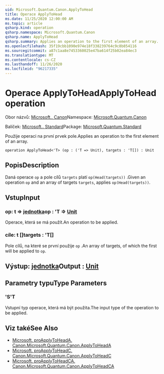 ```yaml
---
uid: Microsoft.Quantum.Canon.ApplyToHead
title: Operace ApplyToHead
ms.date: 11/25/2020 12:00:00 AM
ms.topic: article
qsharp.kind: operation
qsharp.namespace: Microsoft.Quantum.Canon
qsharp.name: ApplyToHead
qsharp.summary: Applies an operation to the first element of an array.
ms.openlocfilehash: 35f19cbb1090e974e18f338239764c9c8b854116
ms.sourcegitcommit: a87c1aa8e7453360025e47ba614f25b02ea84ec3
ms.translationtype: MT
ms.contentlocale: cs-CZ
ms.lasthandoff: 11/26/2020
ms.locfileid: "96217335"
---
```

# <a name="applytohead-operation"></a><span data-ttu-id="4e7ef-102">Operace ApplyToHead</span><span class="sxs-lookup"><span data-stu-id="4e7ef-102">ApplyToHead operation</span></span>

<span data-ttu-id="4e7ef-103">Obor názvů: [Microsoft.. Canon](xref:Microsoft.Quantum.Canon)</span><span class="sxs-lookup"><span data-stu-id="4e7ef-103">Namespace: [Microsoft.Quantum.Canon](xref:Microsoft.Quantum.Canon)</span></span>

<span data-ttu-id="4e7ef-104">Balíček: [Microsoft.. Standard](https://nuget.org/packages/Microsoft.Quantum.Standard)</span><span class="sxs-lookup"><span data-stu-id="4e7ef-104">Package: [Microsoft.Quantum.Standard](https://nuget.org/packages/Microsoft.Quantum.Standard)</span></span>


<span data-ttu-id="4e7ef-105">Použije operaci na první prvek pole.</span><span class="sxs-lookup"><span data-stu-id="4e7ef-105">Applies an operation to the first element of an array.</span></span>

```qsharp
operation ApplyToHead<'T> (op : ('T => Unit), targets : 'T[]) : Unit
```


## <a name="description"></a><span data-ttu-id="4e7ef-106">Popis</span><span class="sxs-lookup"><span data-stu-id="4e7ef-106">Description</span></span>

<span data-ttu-id="4e7ef-107">Daná operace `op` a pole cílů `targets` platí `op(Head(targets))` .</span><span class="sxs-lookup"><span data-stu-id="4e7ef-107">Given an operation `op` and an array of targets `targets`, applies `op(Head(targets))`.</span></span>

## <a name="input"></a><span data-ttu-id="4e7ef-108">Vstup</span><span class="sxs-lookup"><span data-stu-id="4e7ef-108">Input</span></span>

### <a name="op--t--unit"></a><span data-ttu-id="4e7ef-109">op: t => [jednotka](xref:microsoft.quantum.lang-ref.unit)</span><span class="sxs-lookup"><span data-stu-id="4e7ef-109">op : 'T => [Unit](xref:microsoft.quantum.lang-ref.unit)</span></span> 

<span data-ttu-id="4e7ef-110">Operace, která se má použít.</span><span class="sxs-lookup"><span data-stu-id="4e7ef-110">An operation to be applied.</span></span>


### <a name="targets--t"></a><span data-ttu-id="4e7ef-111">cíle: t []</span><span class="sxs-lookup"><span data-stu-id="4e7ef-111">targets : 'T[]</span></span>

<span data-ttu-id="4e7ef-112">Pole cílů, na které se první použije `op` .</span><span class="sxs-lookup"><span data-stu-id="4e7ef-112">An array of targets, of which the first will be applied to `op`.</span></span>



## <a name="output--unit"></a><span data-ttu-id="4e7ef-113">Výstup: [jednotka](xref:microsoft.quantum.lang-ref.unit)</span><span class="sxs-lookup"><span data-stu-id="4e7ef-113">Output : [Unit](xref:microsoft.quantum.lang-ref.unit)</span></span>



## <a name="type-parameters"></a><span data-ttu-id="4e7ef-114">Parametry typu</span><span class="sxs-lookup"><span data-stu-id="4e7ef-114">Type Parameters</span></span>

### <a name="t"></a><span data-ttu-id="4e7ef-115">'S</span><span class="sxs-lookup"><span data-stu-id="4e7ef-115">'T</span></span>

<span data-ttu-id="4e7ef-116">Vstupní typ operace, která má být použita.</span><span class="sxs-lookup"><span data-stu-id="4e7ef-116">The input type of the operation to be applied.</span></span>

## <a name="see-also"></a><span data-ttu-id="4e7ef-117">Viz také</span><span class="sxs-lookup"><span data-stu-id="4e7ef-117">See Also</span></span>

- [<span data-ttu-id="4e7ef-118">Microsoft. proApplyToHeadA. Canon.</span><span class="sxs-lookup"><span data-stu-id="4e7ef-118">Microsoft.Quantum.Canon.ApplyToHeadA</span></span>](xref:Microsoft.Quantum.Canon.ApplyToHeadA)
- [<span data-ttu-id="4e7ef-119">Microsoft. proApplyToHeadC. Canon.</span><span class="sxs-lookup"><span data-stu-id="4e7ef-119">Microsoft.Quantum.Canon.ApplyToHeadC</span></span>](xref:Microsoft.Quantum.Canon.ApplyToHeadC)
- [<span data-ttu-id="4e7ef-120">Microsoft. proApplyToHeadCA. Canon.</span><span class="sxs-lookup"><span data-stu-id="4e7ef-120">Microsoft.Quantum.Canon.ApplyToHeadCA</span></span>](xref:Microsoft.Quantum.Canon.ApplyToHeadCA)